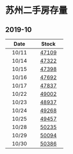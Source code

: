 # 苏州二手房存量   
## 2019-10


| Date | Stock |
| ------ | ------ |
| &nbsp;&nbsp;&nbsp;10/11&nbsp;&nbsp;&nbsp; | &nbsp;&nbsp;&nbsp;[47109](Suzhou_Stock.md)&nbsp;&nbsp;&nbsp; |
| &nbsp;&nbsp;&nbsp;10/14&nbsp;&nbsp;&nbsp; | &nbsp;&nbsp;&nbsp;[47322](Suzhou_Stock.md)&nbsp;&nbsp;&nbsp; |
| &nbsp;&nbsp;&nbsp;10/15&nbsp;&nbsp;&nbsp; | &nbsp;&nbsp;&nbsp;[47398](Suzhou_Stock.md)&nbsp;&nbsp;&nbsp; |
| &nbsp;&nbsp;&nbsp;10/16&nbsp;&nbsp;&nbsp; | &nbsp;&nbsp;&nbsp;[47692](Suzhou_Stock.md)&nbsp;&nbsp;&nbsp; |
| &nbsp;&nbsp;&nbsp;10/17&nbsp;&nbsp;&nbsp; | &nbsp;&nbsp;&nbsp;[47837](Suzhou_Stock.md)&nbsp;&nbsp;&nbsp; |
| &nbsp;&nbsp;&nbsp;10/22&nbsp;&nbsp;&nbsp; | &nbsp;&nbsp;&nbsp;[49002](Suzhou_Stock.md)&nbsp;&nbsp;&nbsp; |
| &nbsp;&nbsp;&nbsp;10/23&nbsp;&nbsp;&nbsp; | &nbsp;&nbsp;&nbsp;[48937](Suzhou_Stock.md)&nbsp;&nbsp;&nbsp; |
| &nbsp;&nbsp;&nbsp;10/24&nbsp;&nbsp;&nbsp; | &nbsp;&nbsp;&nbsp;[49268](Suzhou_Stock.md)&nbsp;&nbsp;&nbsp; |
| &nbsp;&nbsp;&nbsp;10/25&nbsp;&nbsp;&nbsp; | &nbsp;&nbsp;&nbsp;[49457](Suzhou_Stock.md)&nbsp;&nbsp;&nbsp; |
| &nbsp;&nbsp;&nbsp;10/28&nbsp;&nbsp;&nbsp; | &nbsp;&nbsp;&nbsp;[50235](Suzhou_Stock.md)&nbsp;&nbsp;&nbsp; |
| &nbsp;&nbsp;&nbsp;10/29&nbsp;&nbsp;&nbsp; | &nbsp;&nbsp;&nbsp;[50094](Suzhou_Stock.md)&nbsp;&nbsp;&nbsp; |
| &nbsp;&nbsp;&nbsp;10/30&nbsp;&nbsp;&nbsp; | &nbsp;&nbsp;&nbsp;[50386](Suzhou_Stock.md)&nbsp;&nbsp;&nbsp; |
